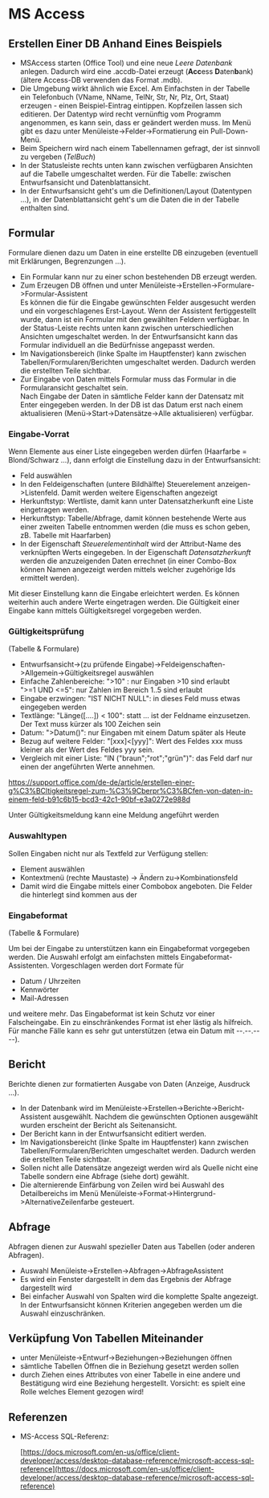 # MS Access

## Erstellen Einer DB Anhand Eines Beispiels

- MSAccess starten (Office Tool) und eine neue *Leere Datenbank* anlegen. Dadurch wird eine .accdb-Datei erzeugt (**Acc**ess **D**aten**b**ank) (ältere Access-DB verwenden das Format .mdb).
- Die Umgebung wirkt ähnlich wie Excel. Am Einfachsten in der Tabelle ein Telefonbuch (VName, NName, TelNr, Str, Nr, Plz, Ort, Staat) erzeugen - einen Beispiel-Eintrag eintippen. Kopfzeilen lassen sich editieren. Der Datentyp wird recht vernünftig vom Programm angenommen, es kann sein, dass er geändert werden muss. Im Menü gibt es dazu unter Menüleiste->Felder->Formatierung ein Pull-Down-Menü.
- Beim Speichern wird nach einem Tabellennamen gefragt, der ist sinnvoll zu vergeben (*TelBuch*)
- In der Statusleiste rechts unten kann zwischen verfügbaren Ansichten auf die Tabelle umgeschaltet werden. Für die Tabelle: zwischen Entwurfsansicht und Datenblattansicht.
- In der Entwurfsansicht geht's um die Definitionen/Layout (Datentypen …), in der Datenblattansicht geht's um die Daten die in der Tabelle enthalten sind.

## Formular

Formulare dienen dazu um Daten in eine erstellte DB einzugeben (eventuell mit Erklärungen, Begrenzungen …).

- Ein Formular kann nur zu einer schon bestehenden DB erzeugt werden.
- Zum Erzeugen DB öffnen und unter Menüleiste->Erstellen->Formulare->Formular-Assistent  
  Es können die für die Eingabe gewünschten Felder ausgesucht werden und ein vorgeschlagenes Erst-Layout. Wenn der Assistent fertiggestellt wurde, dann ist ein Formular mit den gewählten Feldern verfügbar. In der Status-Leiste rechts unten kann zwischen unterschiedlichen Ansichten umgeschaltet werden. In der Entwurfsansicht kann das Formular individuell an die Bedürfnisse angepasst werden. 
- Im Navigationsbereich (linke Spalte im Hauptfenster) kann zwischen Tabellen/Formularen/Berichten umgeschaltet werden. Dadurch werden die erstellten Teile sichtbar.
- Zur Eingabe von Daten mittels Formular muss das Formular in die Formularansicht geschaltet sein.  
  Nach Eingabe der Daten in sämtliche Felder kann der Datensatz mit Enter eingegeben werden. In der DB ist das Datum erst nach einem aktualisieren (Menü->Start->Datensätze->Alle aktualisieren) verfügbar.

### Eingabe-Vorrat

Wenn Elemente aus einer Liste eingegeben werden dürfen (Haarfarbe = Blond/Schwarz …), dann erfolgt die Einstellung dazu in der Entwurfsansicht:

- Feld auswählen
- In den Feldeigenschaften (untere Bildhälfte) Steuerelement anzeigen->Listenfeld. Damit werden weitere Eigenschaften angezeigt
- Herkunftstyp: Wertliste, damit kann unter Datensatzherkunft eine Liste eingetragen werden.
- Herkunftstyp: Tabelle/Abfrage, damit können bestehende Werte aus einer zweiten Tabelle entnommen werden (die muss es schon geben, zB. Tabelle mit Haarfarben)
- In der Eigenschaft *Steuerelementinhalt* wird der Attribut-Name des verknüpften Werts eingegeben. In der Eigenschaft *Datensatzherkunft* werden die anzuzeigenden Daten errechnet (in einer Combo-Box können Namen angezeigt werden mittels welcher zugehörige Ids ermittelt werden).

Mit dieser Einstellung kann die Eingabe erleichtert werden. Es können weiterhin auch andere Werte eingetragen werden. Die Gültigkeit einer Eingabe kann mittels Gültigkeitsregel vorgegeben werden.

### Gültigkeitsprüfung

(Tabelle & Formulare)

- Entwurfsansicht->(zu prüfende Eingabe)->Feldeigenschaften->Allgemein->Gültigkeitsregel auswählen
- Einfache Zahlenbereiche: ">10" : nur Eingaben >10 sind erlaubt  
  ">=1 UND <=5": nur Zahlen im Bereich 1..5 sind erlaubt
- Eingabe erzwingen: "IST NICHT NULL": in dieses Feld muss etwas eingegeben werden
- Textlänge: "Länge([….]) < 100": statt … ist der Feldname einzusetzen. Der Text muss kürzer als 100 Zeichen sein
- Datum: ">Datum()": nur Eingaben mit einem Datum später als Heute
- Bezug auf weitere Felder: "[xxx]<[yyy]": Wert des Feldes xxx muss kleiner als der Wert des Feldes yyy sein.
- Vergleich mit einer Liste: "IN ("braun";"rot";"grün")": das Feld darf nur einen der angeführten Werte annehmen.

<https://support.office.com/de-de/article/erstellen-einer-g%C3%BCltigkeitsregel-zum-%C3%9Cberpr%C3%BCfen-von-daten-in-einem-feld-b91c6b15-bcd3-42c1-90bf-e3a0272e988d>

Unter Gültigkeitsmeldung kann eine Meldung angeführt werden

### Auswahltypen

Sollen Eingaben nicht nur als Textfeld zur Verfügung stellen:

- Element auswählen
- Kontextmenü (rechte Maustaste) -> Ändern zu->Kombinationsfeld
- Damit wird die Eingabe mittels einer Combobox angeboten. Die Felder die hinterlegt sind kommen aus der 

### Eingabeformat

(Tabelle & Formulare)

Um bei der Eingabe zu unterstützen kann ein Eingabeformat vorgegeben werden. Die Auswahl erfolgt am einfachsten mittels Eingabeformat-Assistenten. Vorgeschlagen werden dort Formate für

- Datum / Uhrzeiten
- Kennwörter
- Mail-Adressen

und weitere mehr. Das Eingabeformat ist kein Schutz vor einer Falscheingabe. Ein zu einschränkendes Format ist eher lästig als hilfreich. Für manche Fälle kann es sehr gut unterstützen (etwa ein Datum mit --.--.----).

## Bericht

Berichte dienen zur formatierten Ausgabe von Daten (Anzeige, Ausdruck …).

- In der Datenbank wird im Menüleiste->Erstellen->Berichte->Bericht-Assistent ausgewählt. Nachdem die gewünschten Optionen ausgewählt wurden erscheint der Bericht als Seitenansicht.
- Der Bericht kann in der Entwurfsansicht editiert werden.
- Im Navigationsbereicht (linke Spalte im Hauptfenster) kann zwischen Tabellen/Formularen/Berichten umgeschaltet werden. Dadurch werden die erstellten Teile sichtbar.
- Sollen nicht alle Datensätze angezeigt werden wird als Quelle nicht eine Tabelle sondern eine Abfrage (siehe dort) gewählt.
- Die alternierende Einfärbung von Zeilen wird bei Auswahl des Detailbereichs im Menü Menüleiste->Format->Hintergrund->AlternativeZeilenfarbe gesteuert.

## Abfrage

Abfragen dienen zur Auswahl spezieller Daten aus Tabellen (oder anderen Abfragen).

- Auswahl Menüleiste->Erstellen->Abfragen->AbfrageAssistent
- Es wird ein Fenster dargestellt in dem das Ergebnis der Abfrage dargestellt wird
- Bei einfacher Auswahl von Spalten wird die komplette Spalte angezeigt. In der Entwurfsansicht können Kriterien angegeben werden um die Auswahl einzuschränken.

## Verküpfung Von Tabellen Miteinander

- unter Menüleiste->Entwurf->Beziehungen->Beziehungen öffnen
- sämtliche Tabellen Öffnen die in Beziehung gesetzt werden sollen
- durch Ziehen eines Attributes von einer Tabelle in eine andere und Bestätigung wird eine Beziehung hergestellt. Vorsicht: es spielt eine Rolle welches Element gezogen wird!

## Referenzen

- MS-Access SQL-Referenz:

  [https://docs.microsoft.com/en-us/office/client-developer/access/desktop-database-reference/microsoft-access-sql-reference](https://docs.microsoft.com/en-us/office/client-developer/access/desktop-database-reference/microsoft-access-sql-reference)

